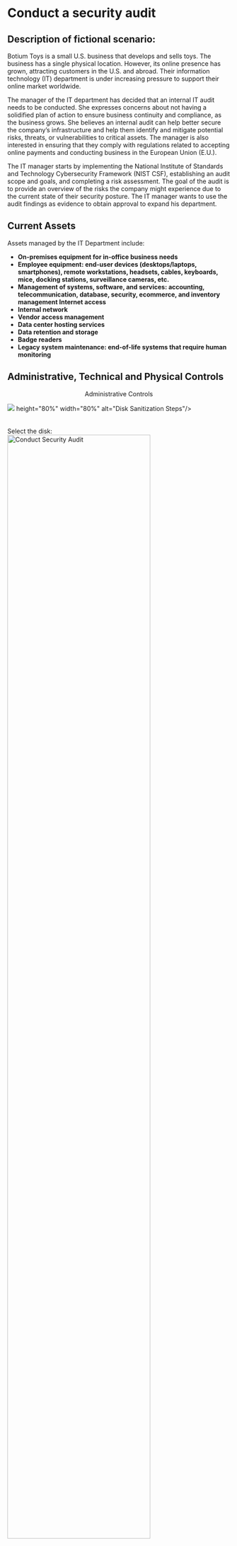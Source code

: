 <h1>Conduct a security audit</h1>

<h2>Description of fictional scenario:</h2>
Botium Toys is a small U.S. business that develops and sells toys. The business has a single physical location. However, its online presence has grown, attracting customers in the U.S. and abroad. Their information technology (IT) department is under increasing pressure to support their online market worldwide. 

The manager of the IT department has decided that an internal IT audit needs to be conducted. She expresses concerns about not having a solidified plan of action to ensure business continuity and compliance, as the business grows. She believes an internal audit can help better secure the company’s infrastructure and help them identify and mitigate potential risks, threats, or vulnerabilities to critical assets. The manager is also interested in ensuring that they comply with regulations related to accepting online payments and conducting business in the European Union (E.U.).   

The IT manager starts by implementing the National Institute of Standards and Technology Cybersecurity Framework (NIST CSF), establishing an audit scope and goals, and completing a risk assessment. The goal of the audit is to provide an overview of the risks the company might experience due to the current state of their security posture. The IT manager wants to use the audit findings as evidence to obtain approval to expand his department. 
<br />


<h2>Current Assets</h2>

Assets managed by the IT Department include:
- <b>On-premises equipment for in-office business needs</b>
- <b>Employee equipment: end-user devices (desktops/laptops, smartphones), remote workstations, headsets, cables, keyboards, mice, docking stations, surveillance cameras, etc.</b>
- <b>Management of systems, software, and services: accounting, telecommunication, database, security, ecommerce, and inventory management Internet access</b>
- <b> Internal network</b>
- <b>Vendor access management</b>
- <b>Data center hosting services</b>
- <b>Data retention and storage</b>
- <b>Badge readers</b>
- <b>Legacy system maintenance: end-of-life systems that require human monitoring</b>

<h2>Administrative, Technical and Physical Controls</h2>

<p align="center">
 Administrative Controls </p>
<img src="https://imgur.com/ij1AT9U"/> height="80%" width="80%" alt="Disk Sanitization Steps"/>
<br />
<br />
<br />
Select the disk:  <br/>
<img src="https://i.imgur.com/tcTyMUE.png" height="80%" width="80%" alt="Conduct Security Audit"/>
<br />
<br />
Enter the number of passes: <br/>
<img src="https://i.imgur.com/nCIbXbg.png" height="80%" width="80%" alt="Disk Sanitization Steps"/>
<br />
<br />
Confirm your selection:  <br/>
<img src="https://i.imgur.com/cdFHBiU.png" height="80%" width="80%" alt="Disk Sanitization Steps"/>
<br />
<br />
Wait for process to complete (may take some time):  <br/>
<img src="https://i.imgur.com/JL945Ga.png" height="80%" width="80%" alt="Disk Sanitization Steps"/>
<br />
<br />
Sanitization complete:  <br/>
<img src="https://i.imgur.com/K71yaM2.png" height="80%" width="80%" alt="Disk Sanitization Steps"/>
<br />
<br />
Observe the wiped disk:  <br/>
<img src="https://i.imgur.com/AeZkvFQ.png" height="80%" width="80%" alt="Disk Sanitization Steps"/>
</p>

<!--
 ```diff
- text in red
+ text in green
! text in orange
# text in gray
@@ text in purple (and bold)@@
```
--!>

